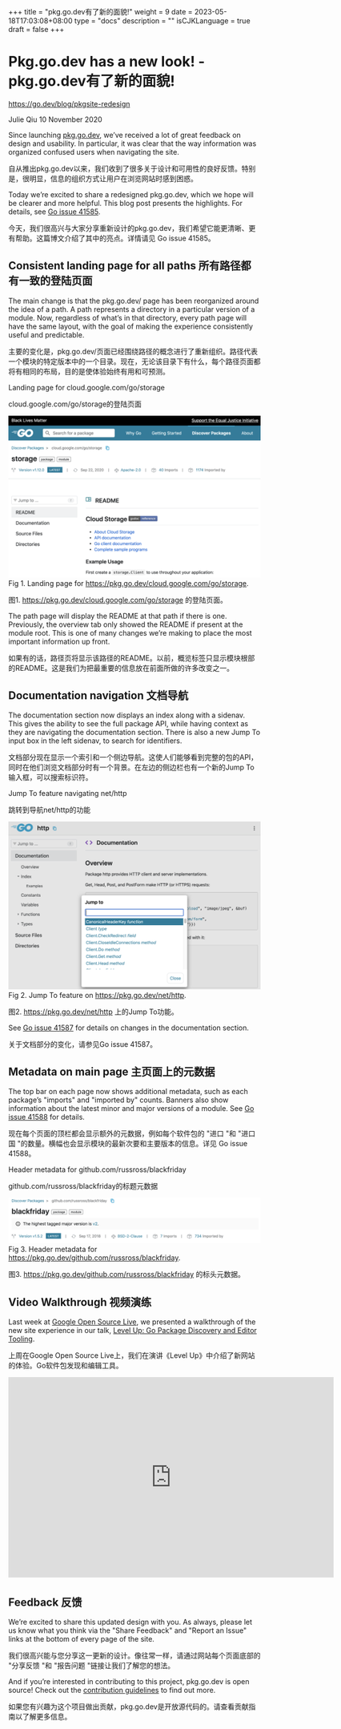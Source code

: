 +++
title = "pkg.go.dev有了新的面貌!"
weight = 9
date = 2023-05-18T17:03:08+08:00
type = "docs"
description = ""
isCJKLanguage = true
draft = false
+++

# Pkg.go.dev has a new look! - pkg.go.dev有了新的面貌!

https://go.dev/blog/pkgsite-redesign

Julie Qiu
10 November 2020

Since launching [pkg.go.dev](https://pkg.go.dev/), we’ve received a lot of great feedback on design and usability. In particular, it was clear that the way information was organized confused users when navigating the site.

自从推出pkg.go.dev以来，我们收到了很多关于设计和可用性的良好反馈。特别是，很明显，信息的组织方式让用户在浏览网站时感到困惑。

Today we’re excited to share a redesigned pkg.go.dev, which we hope will be clearer and more helpful. This blog post presents the highlights. For details, see [Go issue 41585](https://go.dev/issue/41585).

今天，我们很高兴与大家分享重新设计的pkg.go.dev，我们希望它能更清晰、更有帮助。这篇博文介绍了其中的亮点。详情请见 Go issue 41585。

## Consistent landing page for all paths 所有路径都有一致的登陆页面

The main change is that the pkg.go.dev/<path> page has been reorganized around the idea of a path. A path represents a directory in a particular version of a module. Now, regardless of what’s in that directory, every path page will have the same layout, with the goal of making the experience consistently useful and predictable.

主要的变化是，pkg.go.dev/<path>页面已经围绕路径的概念进行了重新组织。路径代表一个模块的特定版本中的一个目录。现在，无论该目录下有什么，每个路径页面都将有相同的布局，目的是使体验始终有用和可预测。

Landing page for cloud.google.com/go/storage

cloud.google.com/go/storage的登陆页面

![Landing page for cloud.google.com/go/storage](Pkg.go.devHasANewLook_img/path.png)Fig 1. Landing page for https://pkg.go.dev/cloud.google.com/go/storage.

图1. https://pkg.go.dev/cloud.google.com/go/storage 的登陆页面。



The path page will display the README at that path if there is one. Previously, the overview tab only showed the README if present at the module root. This is one of many changes we’re making to place the most important information up front.

如果有的话，路径页将显示该路径的README。以前，概览标签只显示模块根部的README。这是我们为把最重要的信息放在前面所做的许多改变之一。

## Documentation navigation 文档导航

The documentation section now displays an index along with a sidenav. This gives the ability to see the full package API, while having context as they are navigating the documentation section. There is also a new Jump To input box in the left sidenav, to search for identifiers.

文档部分现在显示一个索引和一个侧边导航。这使人们能够看到完整的包的API，同时在他们浏览文档部分时有一个背景。在左边的侧边栏也有一个新的Jump To输入框，可以搜索标识符。

Jump To feature navigating net/http

跳转到导航net/http的功能

![Jump To feature navigating net/http](Pkg.go.devHasANewLook_img/nav.png)Fig 2. Jump To feature on https://pkg.go.dev/net/http.

图2. https://pkg.go.dev/net/http 上的Jump To功能。

See [Go issue 41587](https://go.dev/issue/41587) for details on changes in the documentation section.

关于文档部分的变化，请参见Go issue 41587。

## Metadata on main page 主页面上的元数据

The top bar on each page now shows additional metadata, such as each package’s "imports" and "imported by" counts. Banners also show information about the latest minor and major versions of a module. See [Go issue 41588](https://go.dev/issue/41588) for details.

现在每个页面的顶栏都会显示额外的元数据，例如每个软件包的 "进口 "和 "进口国 "的数量。横幅也会显示模块的最新次要和主要版本的信息。详见 Go issue 41588。

Header metadata for github.com/russross/blackfriday

github.com/russross/blackfriday的标题元数据

![Header metadata for github.com/russross/blackfriday](Pkg.go.devHasANewLook_img/meta.png)Fig 3. Header metadata for https://pkg.go.dev/github.com/russross/blackfriday.

图3. https://pkg.go.dev/github.com/russross/blackfriday 的标头元数据。

## Video Walkthrough 视频演练

Last week at [Google Open Source Live](https://opensourcelive.withgoogle.com/events/go), we presented a walkthrough of the new site experience in our talk, [Level Up: Go Package Discovery and Editor Tooling](https://www.youtube.com/watch?v=n7ayE29b7QA&feature=emb_logo).

上周在Google Open Source Live上，我们在演讲《Level Up》中介绍了新网站的体验。Go软件包发现和编辑工具。

<iframe src="https://www.youtube.com/embed/n7ayE29b7QA" width="650" height="400" frameborder="0" allowfullscreen="" mozallowfullscreen="" webkitallowfullscreen="" style="box-sizing: border-box;"></iframe>

## Feedback 反馈

We’re excited to share this updated design with you. As always, please let us know what you think via the "Share Feedback" and "Report an Issue" links at the bottom of every page of the site.

我们很高兴能与您分享这一更新的设计。像往常一样，请通过网站每个页面底部的 "分享反馈 "和 "报告问题 "链接让我们了解您的想法。

And if you’re interested in contributing to this project, pkg.go.dev is open source! Check out the [contribution guidelines](https://go.googlesource.com/pkgsite/+/refs/heads/master/CONTRIBUTING.md) to find out more.

如果您有兴趣为这个项目做出贡献，pkg.go.dev是开放源代码的。请查看贡献指南以了解更多信息。
